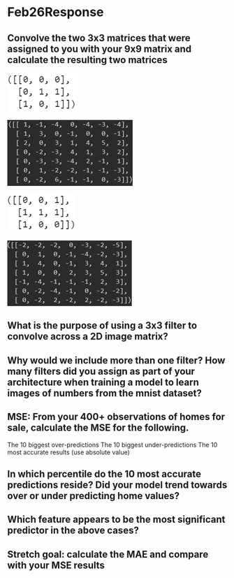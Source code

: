 # Feb26Response

## Convolve the two 3x3 matrices that were assigned to you with your 9x9 matrix and calculate the resulting two matrices

![Kernel1](kernel1.png)

![Kernel1_Output](kernel1output.png)



![Kernel2](kernel2.png)

![Kernel2_Output](kernel2output.png)



## What is the purpose of using a 3x3 filter to convolve across a 2D image matrix?

## Why would we include more than one filter? How many filters did you assign as part of your architecture when training a model to learn images of numbers from the mnist dataset?



## MSE: From your 400+ observations of homes for sale, calculate the MSE for the following.
The 10 biggest over-predictions
The 10 biggest under-predictions
The 10 most accurate results (use absolute value)


## In which percentile do the 10 most accurate predictions reside? Did your model trend towards over or under predicting home values?
## Which feature appears to be the most significant predictor in the above cases?
## Stretch goal: calculate the MAE and compare with your MSE results
